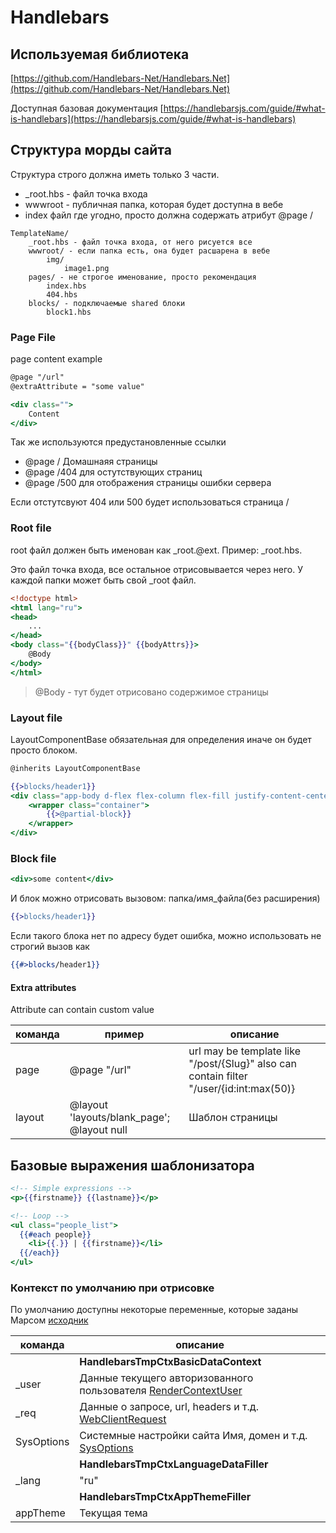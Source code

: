 # Handlebars

## Используемая библиотека
[https://github.com/Handlebars-Net/Handlebars.Net](https://github.com/Handlebars-Net/Handlebars.Net)

Доступная базовая документация [https://handlebarsjs.com/guide/#what-is-handlebars](https://handlebarsjs.com/guide/#what-is-handlebars)


## Структура морды сайта
Структура строго должна иметь только 3 части.
- _root.hbs - файл точка входа
- wwwroot - публичная папка, которая будет доступна в вебе
- index файл где угодно, просто должна содержать атрибут @page /

```
TemplateName/
    _root.hbs - файл точка входа, от него рисуется все
    wwwroot/ - если папка есть, она будет расшарена в вебе
        img/
            image1.png
    pages/ - не строгое именование, просто рекомендация
        index.hbs
        404.hbs
    blocks/ - подключаемые shared блоки
        block1.hbs
```

### Page File 

page content example
```hbs
@page "/url"
@extraAttribute = "some value"

<div class="">
    Content
</div>
```

Так же используются предустановленные ссылки
- @page / Домашнаяя страницы
- @page /404 для остутствующих страниц
- @page /500 для отображения страницы ошибки сервера

Если отстутсвуют 404 или 500 будет использоваться страница /

### Root file

root файл должен быть именован как _root.@ext. Пример: _root.hbs.

Это файл точка входа, все остальное отрисовывается через него. У каждой папки может быть свой _root файл.
```hbs
<!doctype html>
<html lang="ru">
<head>
    ...
</head>
<body class="{{bodyClass}}" {{bodyAttrs}}>
    @Body
</body>
</html>
```

> @Body - тут будет отрисовано содержимое страницы

### Layout file
LayoutComponentBase обязательная для определения иначе он будет просто блоком.

```hbs
@inherits LayoutComponentBase

{{>blocks/header1}}
<div class="app-body d-flex flex-column flex-fill justify-content-center">
    <wrapper class="container">
        {{>@partial-block}}
    </wrapper>
</div>

```

### Block file
```hbs
<div>some content</div>
```

И блок можно отрисовать вызовом: папка/имя_файла(без расширения)
```hbs
{{>blocks/header1}}
```
Если такого блока нет по адресу будет ошибка, можно использовать не строгий вызов как 
```hbs
{{#>blocks/header1}}
```

#### Extra attributes 
Attribute can contain custom value

| команда   | пример        | описание  |
|---|---|---|
| page  | @page "/url"  | url may be template like "/post/{Slug}" also can contain filter "/user/{id:int:max(50)}
| layout | @layout 'layouts/blank_page'; @layout null | Шаблон страницы



## Базовые выражения шаблонизатора
```hbs
<!-- Simple expressions -->
<p>{{firstname}} {{lastname}}</p>

<!-- Loop -->
<ul class="people_list">
  {{#each people}}
    <li>{{.}} | {{firstname}}</li>
  {{/each}}
</ul>
```



### Контекст по умолчанию при отрисовке
По умолчанию доступны некоторые переменные, которые заданы Марсом [исходник](https://github.com/mdimai666/Mars/blob/master/src/Mars.Modules/Mars.WebSiteProcessor.Handlebars/TemplateData/HandlebarsTmpCtxBasicDataContext.cs)

| команда       | описание  |
|---|---|
|| **HandlebarsTmpCtxBasicDataContext**
|_user      | Данные текущего авторизованного пользователя [RenderContextUser](https://github.com/mdimai666/Mars/blob/master/src/Mars.Host.Shared/WebSite/Models/RenderContextUser.cs)
|_req       | Данные о запросе, url, headers и т.д. [WebClientRequest](https://github.com/mdimai666/Mars/blob/master/src/Mars.Host.Shared/Models/WebClientRequest.cs)
|SysOptions | Системные настройки сайта Имя, домен и т.д. [SysOptions](https://github.com/mdimai666/Mars/blob/master/src/Mars.Shared/Options/SysOptions.cs)
|| **HandlebarsTmpCtxLanguageDataFiller**
| _lang     | "ru"
|| **HandlebarsTmpCtxAppThemeFiller**
| appTheme  | Текущая тема